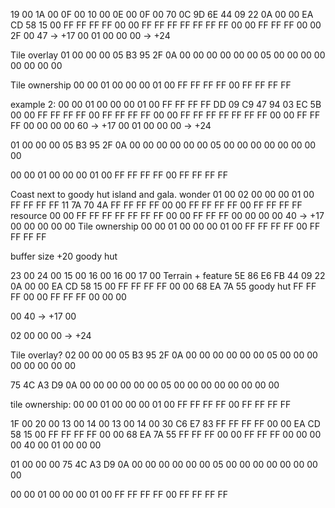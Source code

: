 19 00
1A 00
0F 00
10 00
0E 00
0F 00
70 0C 9D 6E
44 09 22 0A
00 00
EA CD 58 15
00
FF FF FF FF
00 00
FF FF FF FF
FF
FF
FF
00 00
FF FF FF
00
00
2F
00
47 -> +17
00
01 00 00 00 -> +24

Tile overlay
01 00 00 00
05 B3 95 2F
0A 00 00 00
00 00 00 05
00 00 00 00
00 00 00 00

Tile ownership
00 00
01 00
00 00
01 00
FF FF FF FF
00
FF FF FF FF


example 2:
00 00
01 00
00 00
01 00
FF FF
FF FF
DD 09 C9 47
94 03 EC 5B
00 00
FF FF FF FF
00
FF FF FF FF
00 00
FF FF FF FF
FF
FF
FF
00 00
FF FF FF
00
00
00
00
60 -> +17
00
01 00 00 00 -> +24

01 00 00 00
05 B3 95 2F
0A 00 00 00
00 00 00 05
00 00 00 00
00 00 00 00


00 00
01 00
00 00
01 00
FF FF FF FF
00
FF FF FF FF


Coast next to goody hut island and gala. wonder
01 00
02 00
00 00
01 00
FF FF
FF FF
11 7A 70 4A
FF FF FF FF
00 00
FF FF FF FF
00
FF FF FF FF resource
00 00
FF FF FF FF
FF
FF
FF
00 00
FF FF FF
00
00
00
00
40 -> +17
00
00 00 00 00
Tile ownership
00 00
01 00
00 00
01 00
FF FF FF FF
00
FF FF FF FF


buffer size +20 goody hut

23 00
24 00
15 00
16 00
16 00
17 00
Terrain + feature
5E 86 E6 FB
44 09 22 0A
00 00
EA CD 58 15
00
FF FF FF FF
00 00
68 EA 7A 55 goody hut
FF
FF
FF
00 00
FF FF FF
00
00
00

00
40 -> +17
00

02 00 00 00 -> +24

Tile overlay?
02 00 00 00
05 B3 95 2F
0A 00 00 00
00 00 00 05
00 00 00 00
00 00 00 00


75 4C A3 D9
0A 00 00 00
00 00 00 05
00 00 00 00
00 00 00 00

tile ownership:
00 00
01 00
00 00
01 00
FF FF FF FF
00
FF FF FF FF



1F 00
20 00
13 00
14 00
13 00
14 00
30 C6 E7 83
FF FF FF FF
00 00
EA CD 58 15
00
FF FF FF FF
00 00
68 EA 7A 55
FF
FF
FF
00 00
FF FF FF
00 00 00
00 40 00
01 00 00 00

01 00 00 00
75 4C A3 D9
0A 00 00 00
00 00 00 05
00 00 00 00
00 00 00 00

00 00 01 00
00 00 01 00
FF FF FF FF
00
FF FF FF FF